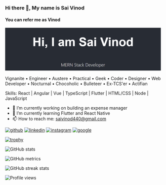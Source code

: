<!-- - 👋 Hi, I’m @KSaiVinod
- 💼 I'm currently working as a software developer at @persistentsystems 
- 👀 I’m interested in developing seemless UI interactions
- 🌱 I’m currently learning MERN Stack
- 📫 Reachme @ saivinod440@gmail.com

<p align="center">
  <img alt="Isha's Github Stats" src="https://github-readme-stats.vercel.app/api?username=KSaiVinod&show_icons=true&theme=radical">
</p>
<!---
KSaiVinod/KSaiVinod is a ✨ special ✨ repository because its `README.md` (this file) appears on your GitHub profile.
You can click the Preview link to take a look at your changes.
--->

 
### Hi there 👋, My name is Sai Vinod
#### You can refer me as Vinod
![You can refer me as Vinod](https://raw.githubusercontent.com/KSaiVinod/KSaiVinod/main/banner.png)

Vignanite • Engineer • Austere • Practical • Geek • Coder • Designer • Web Developer • Nocturnal • Chocoholic • Bulleteer • Ex-TCS'er • Actifian

Skills: React | Angular | Vue | TypeScript | Flutter | HTML/CSS | Node | JavaScript

- 🔭 I’m currently working on building an expense manager 
- 🌱 I’m currently learning Flutter and React Native 
- 📫 How to reach me: saivinod440@gmail.com 


[<img src='https://cdn.jsdelivr.net/npm/simple-icons@3.0.1/icons/github.svg' alt='github' height='40'>](https://github.com/SaiVinodK)  [<img src='https://cdn.jsdelivr.net/npm/simple-icons@3.0.1/icons/linkedin.svg' alt='linkedin' height='40'>](https://www.linkedin.com/in/saivinodk/)  [<img src='https://cdn.jsdelivr.net/npm/simple-icons@3.0.1/icons/instagram.svg' alt='instagram' height='40'>](https://www.instagram.com/saivinodk/)  [<img src='https://cdn.jsdelivr.net/npm/simple-icons@3.0.1/icons/google.svg' alt='google' height='40'>](https://www.google.com/search?q=sai+vinod+konakanchi)  

[![trophy](https://github-profile-trophy.vercel.app/?username=SaiVinodK)](https://github.com/ryo-ma/github-profile-trophy)

![GitHub stats](https://github-readme-stats.vercel.app/api?username=SaiVinodK&show_icons=true)  

![GitHub metrics](https://metrics.lecoq.io/SaiVinodK)  

![GitHub streak stats](https://github-readme-streak-stats.herokuapp.com/?user=SaiVinodK)  

![Profile views](https://gpvc.arturio.dev/SaiVinodK)  
